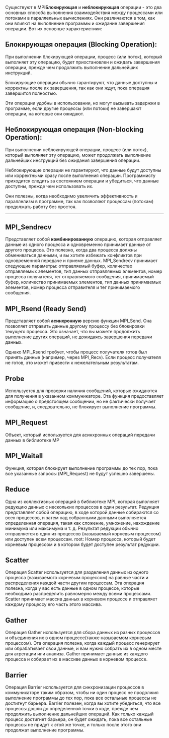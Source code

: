 Существуют в MPI**Блокирующая** и **неблокирующая** операции - это два основных способа выполнения взаимодействия между процессами или потоками
в параллельных вычислениях. Они различаются в том, как они влияют на выполнение программы и ожидание завершения операции.
Вот их основные характеристики:

## Блокирующая операция (Blocking Operation):

При выполнении блокирующей операции, процесс (или поток), который выполняет эту операцию, будет приостановлен и ожидать
завершения операции, прежде чем продолжить выполнение дальнейших инструкций.

Блокирующие операции обычно гарантируют, что данные доступны и корректны после их завершения, так как они ждут,
пока операция завершится полностью.

Эти операции удобны в использовании, но могут вызывать задержки в программе, если другие процессы (или потоки) не
завершают операции, на которые они ожидают.

## Неблокирующая операция (Non-blocking Operation):

При выполнении неблокирующей операции, процесс (или поток), который выполняет эту операцию, может продолжать выполнение
дальнейших инструкций без ожидания завершения операции.

Неблокирующие операции не гарантируют, что данные будут доступны или корректными сразу после выполнения операции.
Программисту приходится следить за состоянием операции и убедиться, что данные доступны, прежде чем использовать их.

Они полезны, когда необходимо увеличить эффективность и параллелизм в программе, так как позволяют процессам (потокам)
продолжать работу без простоя.

---
## MPI_Sendrecv
Представляет собой **комбинированную** операцию, которая отправляет данные из одного процесса и одновременно принимает данные
от другого процесса.
Это полезно, когда два процесса должны обмениваться данными, и вы хотите избежать конфликтов при одновременной передаче 
и приеме данных.
MPI_Sendrecv принимает следующие параметры: отправляемый буфер, количество отправляемых элементов, тип данных отправляемых 
элементов, номер процесса получателя, тег отправляемого сообщения, принимаемый буфер, количество принимаемых элементов, 
тип данных принимаемых элементов, номер процесса отправителя и тег принимаемого сообщения.

## MPI_Rsend (Ready Send)
Представляет собой **асинхронную** версию функции MPI_Send.
Она позволяет отправить данные другому процессу без блокировки текущего процесса. Это означает, что вы можете продолжить 
выполнение других операций, не дожидаясь завершения передачи данных.

Однако MPI_Rsend требует, чтобы процесс получателя готов был принять данные (например, через MPI_Recv). 
Если процесс получателя не готов, это может привести к нежелательным результатам.

## Probe
Используется для проверки наличия сообщений, которые ожидаются для получения в указанном коммуникаторе. 
Эта функция предоставляет информацию о предстоящем сообщении, но не фактически получает сообщение, и,
следовательно, не блокирует выполнение программы.

## MPI_Request
Объект, который используется для асинхронных операций передачи данных в библиотеке MP

## MPI_Waitall
Функция, которая блокирует выполнение программы до тех пор, пока все указанные запросы (MPI_Request) не 
будут успешно завершены.

## Reduce
Одна из коллективных операций в библиотеке MPI, которая выполняет редукцию данных с нескольких процессов в один результат. 
Редукция представляет собой операцию, в ходе которой данные собираются со 
всех процессов, и затем над собранными данными выполняется определенная операция, такая как сложение, умножение, 
нахождение минимума или максимума и т. д. Результат редукции обычно отправляется в один из процессов 
(называемый корневым процессом) или доступен всем процессам.
root: Номер процесса, который будет корневым процессом и в котором будет доступен результат редукции.

## Scatter
Операция Scatter используется для разделения данных из одного процесса (называемого корневым процессом) на равные части 
и распределения каждой части другим процессам.
Эта операция полезна, когда у вас есть данные в одном процессе, которые необходимо распределить равномерно между всеми процессами.
Scatter принимает массив данных в корневом процессе и отправляет каждому процессу его часть этого массива.

## Gather
Операция Gather используется для сбора данных из разных процессов и объединения их в одном процессе(также называемом корневым процессом).
Эта операция полезна, когда каждый процесс генерирует или обрабатывает свои данные, и вам нужно собрать их в 
одном месте для агрегации или анализа.
Gather принимает данные из каждого процесса и собирает их в массиве данных в корневом процессе.

## Barrier
Операция Barrier используется для синхронизации процессов в коммуникаторе таким образом, чтобы ни один процесс не 
продолжил выполнение программы до тех пор, пока все остальные процессы не достигнут барьера.
Barrier полезен, когда вы хотите убедиться, что все процессы дошли до определенной точки в коде, 
прежде чем продолжить выполнение дальнейших операций.
Как только каждый процесс достигнет барьера, он будет ожидать, пока все остальные процессы не придут 
к этой же точке, и только после этого они продолжат выполнение программы.
